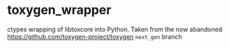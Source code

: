 # toxygen_wrapper

ctypes wrapping of libtoxcore into Python. Taken from the now abandoned https://github.com/toxygen-project/toxygen `next_gen` branch